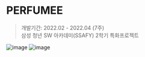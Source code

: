 # PERFUMEE

> 개발기간: 2022.02 - 2022.04 (7주)  
> 삼성 청년 SW 아카데미(SSAFY) 2학기 특화프로젝트

![image](https://user-images.githubusercontent.com/89640705/181492302-9626f17f-18a9-462f-a4d7-d9ddebdde007.png)
![image](https://user-images.githubusercontent.com/89640705/181492365-5d6d7dad-c8d2-4edd-b851-56320191714c.png)
